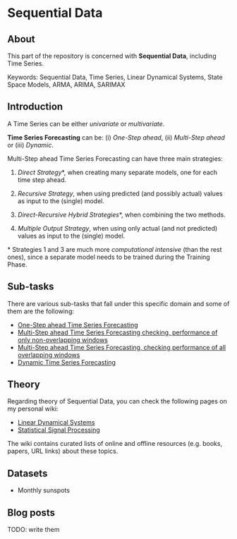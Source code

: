 # Sequential Data

## About
This part of the repository is concerned with __Sequential Data__, including Time Series.

Keywords: Sequential Data, Time Series, Linear Dynamical Systems, State Space Models, ARMA, ARIMA, SARIMAX

## Introduction

A Time Series can be either _univariate_ or _multivariate_.

__Time Series Forecasting__ can be: (i) _One-Step ahead_, (ii) _Multi-Step ahead_ or (iii) _Dynamic_.

Multi-Step ahead Time Series Forecasting can have three main strategies:

1. _Direct Strategy_*, when creating many separate models, one for each time step ahead.

1. _Recursive Strategy_, when using predicted (and possibly actual) values as input to the (single) model.

1. _Direct-Recursive Hybrid Strategies_*, when combining the two methods.

1. _Multiple Output Strategy_, when using only actual (and not predicted) values as input to the (single) model.

\* Strategies 1 and 3 are much more _computational intensive_ (than the rest ones), since a separate model needs to be trained during the Training Phase.

## Sub-tasks
There are various sub-tasks that fall under this specific domain and some of them are the following:

- [One-Step ahead Time Series Forecasting](code/applications/sequential_data/one_step_time_series_forecasting)
- [Multi-Step ahead Time Series Forecasting checking, performance of only non-overlapping windows](code/applications/sequential_data/multi_step_time_series_forecasting)
- [Multi-Step ahead Time Series Forecasting, checking performance of all overlapping windows](code/applications/sequential_data/multi_step_time_series_forecasting_steps)
- [Dynamic Time Series Forecasting](code/applications/sequential_data/dynamic_time_series_forecasting)

## Theory
Regarding theory of Sequential Data, you can check the following pages on my personal wiki:

- [Linear Dynamical Systems](https://wiki.kourouklides.com/wiki/Linear_Dynamical_System)
- [Statistical Signal Processing](https://wiki.kourouklides.com/wiki/Statistical_Signal_Processing)

The wiki contains curated lists of online and offline resources (e.g. books, papers, URL links) about these topics.

## Datasets
 - Monthly sunspots

## Blog posts

TODO: write them
